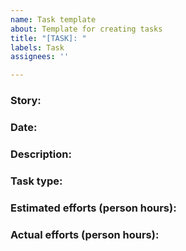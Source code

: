 ```yaml
---
name: Task template
about: Template for creating tasks
title: "[TASK]: "
labels: Task
assignees: ''

---
```


### Story: 

### Date:

### Description:

### Task type:

### Estimated efforts (person hours):

### Actual efforts (person hours):
